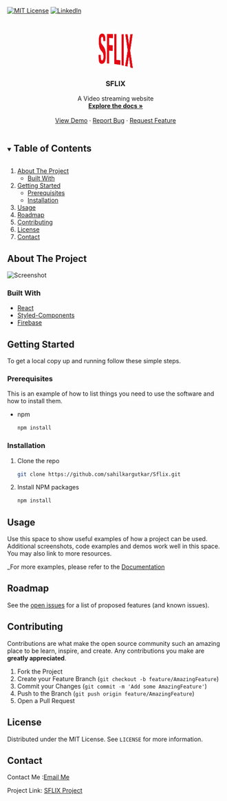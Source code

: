 



[![MIT License][license-shield]][license-url]
[![LinkedIn][linkedin-shield]](https://linkedin.com/in/sahilkar99)



<!-- PROJECT LOGO -->
<br />
<p align="center">
  <a href="https://github.com/sahilkargutkar/Sflix">
    <img src="images/Logo.png" alt="Logo" width="80" height="80">
  </a>

  <h3 align="center">SFLIX</h3>

  <p align="center">
    A Video streaming website
    <br />
    <a href="https://github.com/sahilkargutkar/Sflix"><strong>Explore the docs »</strong></a>
    <br />
    <br />
    <a href="https://github.com/sahilkargutkar/Sflix">View Demo</a>
    ·
    <a href="https://github.com/sahilkargutkar/Sflix/issues">Report Bug</a>
    ·
    <a href="https://github.com/sahilkargutkar/Sflix/issues">Request Feature</a>
  </p>
</p>



<!-- TABLE OF CONTENTS -->
<details open="open">
  <summary><h2 style="display: inline-block">Table of Contents</h2></summary>
  <ol>
    <li>
      <a href="https://github.com/facebook/create-react-app">About The Project</a>
      <ul>
        <li><a href="https://reactjs.org/">Built With</a></li>
      </ul>
    </li>
    <li>
      <a href="https://facebook.github.io/create-react-app/docs/getting-started">Getting Started</a>
      <ul>
        <li><a href="#prerequisites">Prerequisites</a></li>
        <li><a href="https://facebook.github.io/create-react-app/docs/deployment">Installation</a></li>
      </ul>
    </li>
    <li><a href="#usage">Usage</a></li>
    <li><a href="#roadmap">Roadmap</a></li>
    <li><a href="#contributing">Contributing</a></li>
    <li><a href="#license">License</a></li>
    <li><a href="#contact">Contact</a></li>
  </ol>
</details>



<!-- ABOUT THE PROJECT -->
## About The Project

![Screenshot](https://github.com/sahilkargutkar/Sflix/blob/master/images/Screenshot.png "Sflix")


### Built With

* [React](https://reactjs.org/)
* [Styled-Components](https://styled-components.com/)
* [Firebase](https://firebase.google.com/)



<!-- GETTING STARTED -->
## Getting Started

To get a local copy up and running follow these simple steps.

### Prerequisites

This is an example of how to list things you need to use the software and how to install them.
* npm
  ```sh
  npm install
  ```

### Installation

1. Clone the repo
   ```sh
   git clone https://github.com/sahilkargutkar/Sflix.git
   ```
2. Install NPM packages
   ```sh
   npm install
   ```



<!-- USAGE EXAMPLES -->
## Usage

Use this space to show useful examples of how a project can be used. Additional screenshots, code examples and demos work well in this space. You may also link to more resources.

_For more examples, please refer to the [Documentation](https://reactjs.org/docs/getting-started.html)



<!-- ROADMAP -->
## Roadmap

See the [open issues](https://github.com/sahilkargutkar/Sflix/issues) for a list of proposed features (and known issues).



<!-- CONTRIBUTING -->
## Contributing

Contributions are what make the open source community such an amazing place to be learn, inspire, and create. Any contributions you make are **greatly appreciated**.

1. Fork the Project
2. Create your Feature Branch (`git checkout -b feature/AmazingFeature`)
3. Commit your Changes (`git commit -m 'Add some AmazingFeature'`)
4. Push to the Branch (`git push origin feature/AmazingFeature`)
5. Open a Pull Request



<!-- LICENSE -->
## License

Distributed under the MIT License. See `LICENSE` for more information.



<!-- CONTACT -->
## Contact

Contact Me :<a href="mailto:sahilkargutkar.sk@gmail.com">Email Me</a>

Project Link: [SFLIX Project](https://sahilflix.herokuapp.com/)



<!-- MARKDOWN LINKS & IMAGES -->
<!-- https://www.markdownguide.org/basic-syntax/#reference-style-links -->


[license-shield]: https://img.shields.io/github/license/sahilkargutkar/Sflix.svg?style=for-the-badge
[license-url]: https://github.com/sahilkargutkar/Sflix/blob/master/LICENSE.txt
[linkedin-shield]: https://img.shields.io/badge/-LinkedIn-black.svg?style=for-the-badge&logo=linkedin&colorB=555
[linkedin-url]: https://linkedin.com/in/sahilkar99
